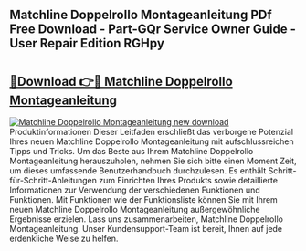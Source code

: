 ## Matchline Doppelrollo Montageanleitung PDf Free Download - Part-GQr Service Owner Guide - User Repair Edition RGHpy

# <h2><a href="http://df7llc4.blite.top/?on=Matchline+Doppelrollo+Montageanleitung">🔗Download 👉🔴 Matchline Doppelrollo Montageanleitung</a></h2>

[![Matchline Doppelrollo Montageanleitung new download](https://i.imgur.com/lujVjoI.png)](http://df7llc4.blite.top/?on=Matchline+Doppelrollo+Montageanleitung)
Produktinformationen Dieser Leitfaden erschließt das verborgene Potenzial Ihres neuen Matchline Doppelrollo Montageanleitung mit aufschlussreichen Tipps und Tricks. Um das Beste aus Ihrem Matchline Doppelrollo Montageanleitung herauszuholen, nehmen Sie sich bitte einen Moment Zeit, um dieses umfassende Benutzerhandbuch durchzulesen. Es enthält Schritt-für-Schritt-Anleitungen zum Einrichten Ihres Produkts sowie detaillierte Informationen zur Verwendung der verschiedenen Funktionen und Funktionen. Mit Funktionen wie der Funktionsliste können Sie mit Ihrem neuen Matchline Doppelrollo Montageanleitung außergewöhnliche Ergebnisse erzielen. Lass uns zusammenarbeiten, Matchline Doppelrollo Montageanleitung. Unser Kundensupport-Team ist bereit, Ihnen auf jede erdenkliche Weise zu helfen.
